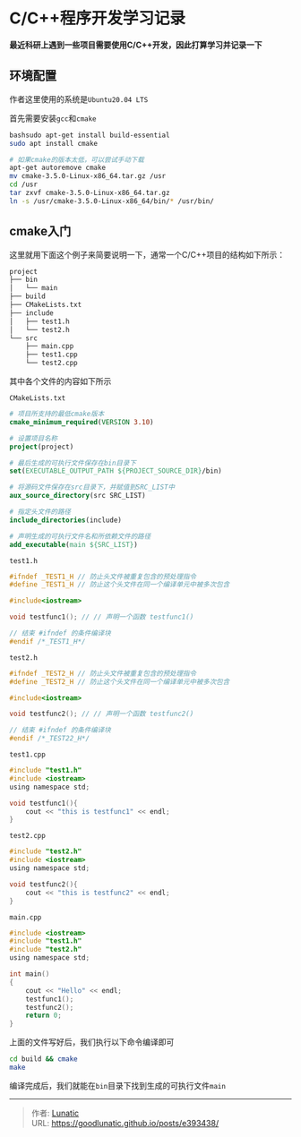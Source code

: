 # C/C++程序开发学习记录

**最近科研上遇到一些项目需要使用C/C++开发，因此打算学习并记录一下**
<!--more-->

## 环境配置

作者这里使用的系统是`Ubuntu20.04 LTS`

首先需要安装`gcc`和`cmake`

```bash
bashsudo apt-get install build-essential
sudo apt install cmake 

# 如果cmake的版本太低，可以尝试手动下载
apt-get autoremove cmake
mv cmake-3.5.0-Linux-x86_64.tar.gz /usr
cd /usr
tar zxvf cmake-3.5.0-Linux-x86_64.tar.gz
ln -s /usr/cmake-3.5.0-Linux-x86_64/bin/* /usr/bin/ 
```

## cmake入门

这里就用下面这个例子来简要说明一下，通常一个C/C++项目的结构如下所示：

```bash
project
├── bin
│   └── main
├── build
├── CMakeLists.txt
├── include
│   ├── test1.h
│   └── test2.h
└── src
    ├── main.cpp
    ├── test1.cpp
    └── test2.cpp
```

其中各个文件的内容如下所示

`CMakeLists.txt`
```cmake
# 项目所支持的最低cmake版本
cmake_minimum_required(VERSION 3.10) 

# 设置项目名称
project(project) 

# 最后生成的可执行文件保存在bin目录下
set(EXECUTABLE_OUTPUT_PATH ${PROJECT_SOURCE_DIR}/bin)

# 将源码文件保存在src目录下，并赋值到SRC_LIST中
aux_source_directory(src SRC_LIST)

# 指定头文件的路径
include_directories(include)

# 声明生成的可执行文件名和所依赖文件的路径
add_executable(main ${SRC_LIST})
```

`test1.h`
```c
#ifndef _TEST1_H // 防止头文件被重复包含的预处理指令
#define _TEST1_H // 防止这个头文件在同一个编译单元中被多次包含

#include<iostream>

void testfunc1(); // // 声明一个函数 testfunc1()

// 结束 #ifndef 的条件编译块
#endif /*_TEST1_H*/
```

`test2.h`
```c
#ifndef _TEST2_H // 防止头文件被重复包含的预处理指令
#define _TEST2_H // 防止这个头文件在同一个编译单元中被多次包含

#include<iostream>

void testfunc2(); // // 声明一个函数 testfunc2()

// 结束 #ifndef 的条件编译块
#endif /*_TEST22_H*/
```

`test1.cpp`
```c
#include "test1.h"
#include <iostream>
using namespace std;

void testfunc1(){
    cout << "this is testfunc1" << endl;
}
```

`test2.cpp`
```c
#include "test2.h"
#include <iostream>
using namespace std;

void testfunc2(){
    cout << "this is testfunc2" << endl;
}
```

`main.cpp`
```c
#include <iostream>
#include "test1.h"
#include "test2.h"
using namespace std;

int main()
{
    cout << "Hello" << endl;
    testfunc1();
    testfunc2();
    return 0;
}
```

上面的文件写好后，我们执行以下命令编译即可

```bash
cd build && cmake
make
```

编译完成后，我们就能在`bin`目录下找到生成的可执行文件`main`

---

> 作者: [Lunatic](https://goodlunatic.github.io)  
> URL: https://goodlunatic.github.io/posts/e393438/  


